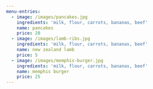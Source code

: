 ```yaml
---
menu-entries:
  - image: /images/pancakes.jpg
    ingredients: 'milk, flour, carrots, bananas, beef'
    name: pancakes
    price: 20
  - image: /images/lamb-ribs.jpg
    ingredients: 'milk, flour, carrots, bananas, beef'
    name: new zealand lamb
    price: 5
  - image: /images/memphis-burger.jpg
    ingredients: 'milk, flour, carrots, bananas, beef'
    name: memphis burger
    price: 25
---
```


